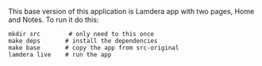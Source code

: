 This base version of this application is Lamdera app with two 
pages, Home and Notes.  To run it do this:

```zshrc
mkdir src        # only need to this once
make deps       # install the dependencies
make base       # copy the app from src-original
lamdera live    # run the app

```